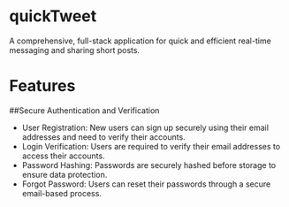# quickTweet
A comprehensive, full-stack application for quick and efficient real-time messaging and sharing short posts.

# Features
  ##Secure Authentication and Verification
* User Registration: New users can sign up securely using their email addresses and need to verify their accounts.
* Login Verification: Users are required to verify their email addresses to access their accounts.
* Password Hashing: Passwords are securely hashed before storage to ensure data protection.
* Forgot Password: Users can reset their passwords through a secure email-based process.


